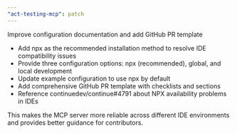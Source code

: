 ```yaml
---
"act-testing-mcp": patch
---
```


Improve configuration documentation and add GitHub PR template

- Add npx as the recommended installation method to resolve IDE compatibility issues
- Provide three configuration options: npx (recommended), global, and local development
- Update example configuration to use npx by default
- Add comprehensive GitHub PR template with checklists and sections
- Reference continuedev/continue#4791 about NPX availability problems in IDEs

This makes the MCP server more reliable across different IDE environments and provides better guidance for contributors.
